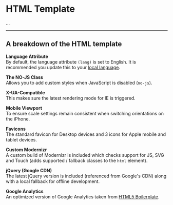 # HTML Template
...

* * *

## A breakdown of the HTML template
**Language Attribute**<br>
By default, the language attribute <code>(lang)</code> is set to English. It is recommended you update this to your [local language](http://www.w3.org/International/questions/qa-choosing-language-tags).

**The NO-JS Class**<br>
Allows you to add custom styles when JavaScript is disabled (<code>no-js</code>).

**X-UA-Compatible**<br>
This makes sure the latest rendering mode for IE is triggered.

**Mobile Viewport**<br>
To ensure scale settings remain consistent when switching orientations on the iPhone.

**Favicons**<br>
The standard favicon for Desktop devices and 3 icons for Apple mobile and tablet devices.

**Custom Modernizr**<br>
A custom build of Modernizr is included which checks support for JS, SVG and Touch (adds supported / fallback classes to the <code>html</code> element).

**jQuery (Google CDN)**<br>
The latest jQuery version is included (referenced from Google's CDN) along with a local fallback for offline development.

**Google Analytics**<br>
An optimized version of Google Analytics taken from [HTML5 Boilerplate](http://html5boilerplate.com/).
